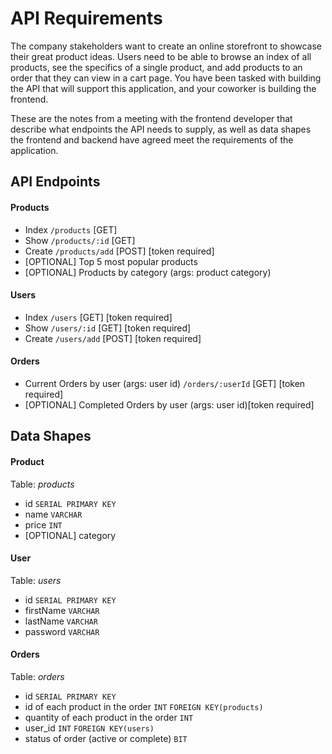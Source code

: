 # API Requirements
The company stakeholders want to create an online storefront to showcase their great product ideas. Users need to be able to browse an index of all products, see the specifics of a single product, and add products to an order that they can view in a cart page. You have been tasked with building the API that will support this application, and your coworker is building the frontend.

These are the notes from a meeting with the frontend developer that describe what endpoints the API needs to supply, as well as data shapes the frontend and backend have agreed meet the requirements of the application. 

## API Endpoints
#### Products
- Index `/products` [GET]
- Show `/products/:id` [GET]
- Create `/products/add` [POST] [token required]
- [OPTIONAL] Top 5 most popular products 
- [OPTIONAL] Products by category (args: product category)

#### Users
- Index `/users` [GET] [token required]
- Show `/users/:id` [GET] [token required]
- Create `/users/add` [POST] [token required]

#### Orders
- Current Orders by user (args: user id) `/orders/:userId` [GET] [token required]
- [OPTIONAL] Completed Orders by user (args: user id)[token required]

## Data Shapes
#### Product
Table: *products*
- id `SERIAL PRIMARY KEY`
- name `VARCHAR`
- price `INT`
- [OPTIONAL] category

#### User
Table: *users*
- id `SERIAL PRIMARY KEY`
- firstName `VARCHAR`
- lastName `VARCHAR`
- password `VARCHAR`

#### Orders
Table: *orders*
- id `SERIAL PRIMARY KEY`
- id of each product in the order `INT` `FOREIGN KEY(products)`
- quantity of each product in the order `INT`
- user_id `INT` `FOREIGN KEY(users)`
- status of order (active or complete) `BIT`
